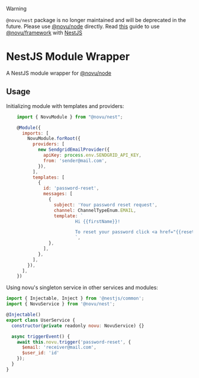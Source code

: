 > [!WARNING]  
> `@novu/nest` package is no longer maintained and will be deprecated in the future. Please use [@novu/node](https://www.npmjs.com/package/@novu/node) directly. Read [this](https://docs.novu.co/quickstart/nestjs) guide to use [@novu/framework](https://www.npmjs.com/package/@novu/framework) with [NestJS](https://nestjs.com/)

# NestJS Module Wrapper

A NestJS module wrapper for [@novu/node](https://github.com/khulnasoft/texthive)

## Usage

Initializing module with templates and providers:

```javascript
    import { NovuModule } from "@novu/nest";

    @Module({
      imports: [
        NovuModule.forRoot({
          providers: [
            new SendgridEmailProvider({
              apiKey: process.env.SENDGRID_API_KEY,
              from: 'sender@mail.com',
            }),
          ],
          templates: [
            {
              id: 'password-reset',
              messages: [
                {
                  subject: 'Your password reset request',
                  channel: ChannelTypeEnum.EMAIL,
                  template: `
                          Hi {{firstName}}!

                          To reset your password click <a href="{{resetLink}}">here.</a>
                          `,
                },
              ],
            },
          ],
        }),
      ],
    })
```

Using novu's singleton service in other services and modules:

```javascript
import { Injectable, Inject } from '@nestjs/common';
import { NovuService } from '@novu/nest';

@Injectable()
export class UserService {
  constructor(private readonly novu: NovuService) {}

  async triggerEvent() {
    await this.novu.trigger('password-reset', {
      $email: 'receiver@mail.com',
      $user_id: 'id'
    });
  }
}
```
